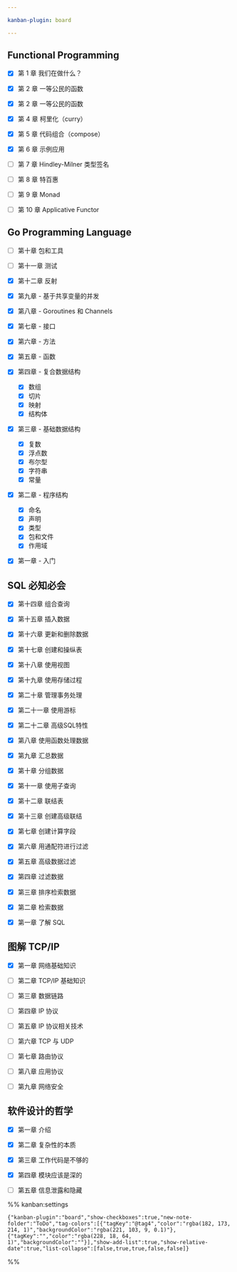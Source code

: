 ```yaml
---

kanban-plugin: board

---
```


## Functional Programming

- [x] 第 1 章 我们在做什么？
- [x] 第 2 章 一等公民的函数
- [x] 第 2 章 一等公民的函数
- [x] 第 4 章 柯里化（curry）
- [x] 第 5 章 代码组合（compose）
- [x] 第 6 章 示例应用
- [ ] 第 7 章 Hindley-Milner 类型签名
- [ ] 第 8 章 特百惠
- [ ] 第 9 章 Monad
- [ ] 第 10 章 Applicative Functor


## Go Programming Language

- [ ] 第十章 包和工具
- [ ] 第十一章 测试
- [x] 第十二章 反射
- [x] 第九章 - 基于共享变量的并发
- [x] 第八章 - Goroutines 和 Channels
- [x] 第七章 - 接口
- [x] 第六章 - 方法
- [x] 第五章 - 函数
- [x] 第四章 - 复合数据结构
	- [x] 数组
	- [x] 切片
	- [x] 映射
	- [x] 结构体
- [x] 第三章 - 基础数据结构
	- [x] 复数
	- [x] 浮点数
	- [x] 布尔型
	- [x] 字符串
	- [x] 常量
- [x] 第二章 - 程序结构
	- [x] 命名
	- [x] 声明
	- [x] 类型
	- [x] 包和文件
	- [x] 作用域
- [x] 第一章 - 入门


## SQL 必知必会

- [x] 第十四章 组合查询
- [x] 第十五章 插入数据
- [x] 第十六章 更新和删除数据
- [x] 第十七章 创建和操纵表
- [x] 第十八章 使用视图
- [x] 第十九章 使用存储过程
- [x] 第二十章 管理事务处理
- [x] 第二十一章 使用游标
- [x] 第二十二章 高级SQL特性
- [x] 第八章 使用函数处理数据
- [x] 第九章 汇总数据
- [x] 第十章 分组数据
- [x] 第十一章 使用子查询
- [x] 第十二章 联结表
- [x] 第十三章 创建高级联结
- [x] 第七章 创建计算字段
- [x] 第六章 用通配符进行过滤
- [x] 第五章 高级数据过滤
- [x] 第四章 过滤数据
- [x] 第三章 排序检索数据
- [x] 第二章 检索数据
- [x] 第一章 了解 SQL


## 图解 TCP/IP

- [x] 第一章 网络基础知识
- [ ] 第二章 TCP/IP 基础知识
- [ ] 第三章 数据链路
- [ ] 第四章 IP 协议
- [ ] 第五章 IP 协议相关技术
- [ ] 第六章 TCP 与 UDP
- [ ] 第七章 路由协议
- [ ] 第八章 应用协议
- [ ] 第九章 网络安全


## 软件设计的哲学

- [x] 第一章 介绍
- [x] 第二章 复杂性的本质
- [x] 第三章 工作代码是不够的
- [x] 第四章 模块应该是深的
- [ ] 第五章 信息泄露和隐藏




%% kanban:settings
```
{"kanban-plugin":"board","show-checkboxes":true,"new-note-folder":"ToDo","tag-colors":[{"tagKey":"@tag4","color":"rgba(182, 173, 214, 1)","backgroundColor":"rgba(221, 103, 9, 0.1)"},{"tagKey":"","color":"rgba(228, 18, 64, 1)","backgroundColor":""}],"show-add-list":true,"show-relative-date":true,"list-collapse":[false,true,true,false,false]}
```
%%
